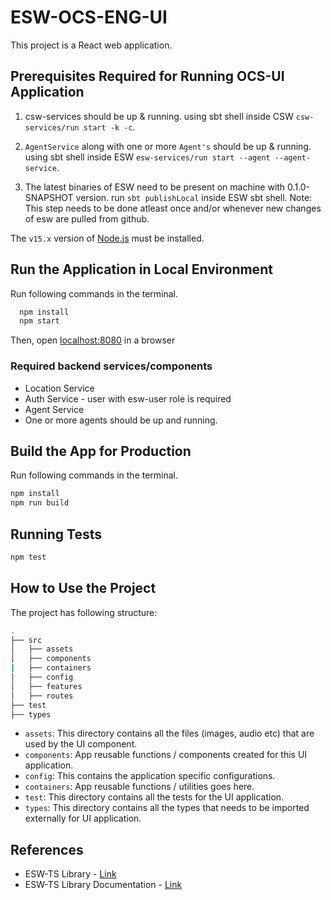 # ESW-OCS-ENG-UI

This project is a React web application.

## Prerequisites Required for Running OCS-UI Application

1. csw-services should be up & running.
    using sbt shell inside CSW `csw-services/run start -k -c`.

2. `AgentService` along with one or more `Agent's` should be up & running.
    using sbt shell inside ESW `esw-services/run start --agent --agent-service`.

3. The latest binaries of ESW need to be present on machine with 0.1.0-SNAPSHOT version.
    run `sbt publishLocal` inside ESW sbt shell.
    Note: This step needs to be done atleast once and/or whenever new changes of esw are pulled from github.

The `v15.x` version of [Node.js](https://nodejs.org/en/download/package-manager/) must be installed.

## Run the Application in Local Environment

Run following commands in the terminal.

  ```bash
    npm install
    npm start
  ```

Then, open [localhost:8080](http://localhost:8080) in a browser

### Required backend services/components

* Location Service
* Auth Service - user with esw-user role is required
* Agent Service
* One or more agents should be up and running.

## Build the App for Production

Run following commands in the terminal.

```bash
npm install
npm run build
```

## Running Tests

```bash
npm test
```

## How to Use the Project

The project has following structure:

```bash
.
├── src
│   ├── assets
│   ├── components
|   ├── containers
│   ├── config
│   ├── features
│   ├── routes
├── test
├── types
```

* `assets`: This directory contains all the files (images, audio etc) that are used by the UI component.
* `components`: App reusable functions / components created for this UI application.
* `config`: This contains the application specific configurations.
* `containers`: App reusable functions / utilities goes here.
* `test`: This directory contains all the tests for the UI application.
* `types`: This directory contains all the types that needs to be imported externally for UI application.

## References

* ESW-TS Library - [Link](https://tmtsoftware/esw-ts/)
* ESW-TS Library Documentation - [Link](https://tmtsoftware.github.io/esw-ts/)
